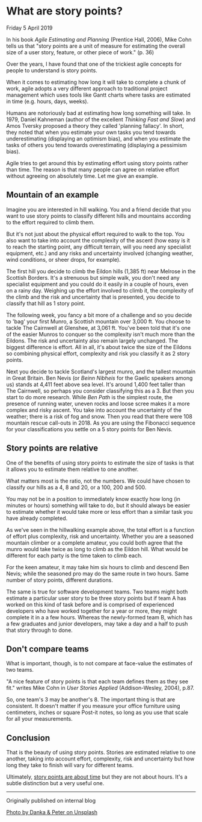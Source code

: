 # What are story points?

Friday 5 April 2019

In his book _Agile Estimating and Planning_ (Prentice Hall, 2006), Mike Cohn tells us that "story points are a unit of measure for estimating the overall size of a user story, feature, or other piece of work." (p. 36)

Over the years, I have found that one of the trickiest agile concepts for people to understand is story points.

When it comes to estimating how long it will take to complete a chunk of work, agile adopts a very different approach to traditional project management which uses tools like Gantt charts where tasks are estimated in time (e.g. hours, days, weeks).

Humans are notoriously bad at estimating how long something will take. In 1979, Daniel Kahneman (author of the excellent _Thinking Fast and Slow_) and Amos Tversky proposed a theory they called 'planning fallacy'. In short, they noted that when you estimate your own tasks you tend towards underestimating (displaying an optimism bias), and when you estimate the tasks of others you tend towards overestimating (displaying a pessimism bias).

Agile tries to get around this by estimating effort using story points rather than time. The reason is that many people can agree on relative effort without agreeing on absolutely time. Let me give an example.


## Mountain of an example

Imagine you are interested in hill walking. You and a friend decide that you want to use story points to classify different hills and mountains according to the effort required to climb them.

But it's not just about the physical effort required to walk to the top. You also want to take into account the complexity of the ascent (how easy is it to reach the starting point, any difficult terrain, will you need any specialist equipment, etc.) and any risks and uncertainty involved (changing weather, wind conditions, or sheer drops, for example).

The first hill you decide to climb the Eildon hills (1,385 ft) near Melrose in the Scottish Borders. It's a strenuous but simple walk, you don't need any specialist equipment and you could do it easily in a couple of hours, even on a rainy day. Weighing up the effort involved to climb it, the complexity of the climb and the risk and uncertainty that is presented, you decide to classify that hill as 1 story point.

The following week, you fancy a bit more of a challenge and so you decide to 'bag' your first Munro, a Scottish mountain over 3,000 ft. You choose to tackle The Cairnwell at Glenshee, at 3,061 ft. You've been told that it's one of the easier Munros to conquer so the complexity isn't much more than the Eildons. The risk and uncertainty also remain largely unchanged. The biggest difference is effort. All in all, it's about twice the size of the Eildons so combining physical effort, complexity and risk you classify it as 2 story points.

Next you decide to tackle Scotland's largest munro, and the tallest mountain in Great Britain. Ben Nevis (or _Beinn Nibheis_ for the Gaelic speakers among us) stands at 4,411 feet above sea level. It's around 1,400 feet taller than The Cairnwell, so perhaps you consider classifying this as a 3. But then you start to do more research. While _Ben Path_ is the simplest route, the presence of running water, uneven rocks and loose scree makes it a more complex and risky ascent. You take into account the uncertainty of the weather; there is a risk of fog and snow. Then you read that there were 108 mountain rescue call-outs in 2018. As you are using the Fibonacci sequence for your classifications you settle on a 5 story points for Ben Nevis.


## Story points are relative

One of the benefits of using story points to estimate the size of tasks is that it allows you to estimate them relative to one another.

What matters most is the ratio, not the numbers. We could have chosen to classify our hills as a 4, 8 and 20, or a 100, 200 and 500.

You may not be in a position to immediately know exactly how long (in minutes or hours) something will take to do, but it should always be easier to estimate whether it would take more or less effort than a similar task you have already completed.

As we've seen in the hillwalking example above, the total effort is a function of effort plus complexity, risk and uncertainty. Whether you are a seasoned mountain climber or a complete amateur, you could both agree that the munro would take twice as long to climb as the Eildon hill. What would be different for each party is the time taken to climb each.

For the keen amateur, it may take him six hours to climb and descend Ben Nevis; while the seasoned pro may do the same route in two hours. Same number of story points, different durations.

The same is true for software development teams. Two teams might both estimate a particular user story to be three story points but if team A has worked on this kind of task before and is comprised of experienced developers who have worked together for a year or more, they might complete it in a a few hours. Whereas the newly-formed team B, which has a few graduates and junior developers, may take a day and a half to push that story through to done.


## Don't compare teams

What is important, though, is to not compare at face-value the estimates of two teams.

"A nice feature of story points is that each team defines them as they see fit." writes Mike Cohn in _User Stories Applied_ (Addison-Wesley, 2004), p.87. 

So, one team's 3 may be another's 8. The important thing is that are consistent. It doesn't matter if you measure your office furniture using centimeters, inches or square Post-it notes, so long as you use that scale for all your measurements.


## Conclusion

That is the beauty of using story points. Stories are estimated relative to one another, taking into account effort, complexity, risk and uncertainty but how long they take to finish will vary for different teams.

Ultimately, [story points are about time](https://www.mountaingoatsoftware.com/blog/story-points-are-still-about-effort) but they are not about hours. It's a subtle distinction but a very useful one.

---

Originally published on internal blog

[Photo by Danka & Peter on Unsplash](https://unsplash.com/photos/iBFBdFHVxeY)